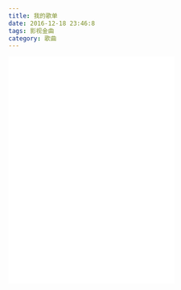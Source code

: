 ```yaml
---
title: 我的歌单
date: 2016-12-18 23:46:8
tags: 影视金曲
category: 歌曲
---
```

<iframe frameborder="no" border="0" marginwidth="0" marginheight="0" width=330 height=450 src="//music.163.com/outchain/player?type=0&id=54830835&auto=0&height=430"></iframe>